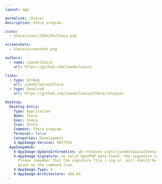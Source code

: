 ```yaml
---
layout: app

permalink: /Steca/
description: Steca program

icons:
  - Steca/icons/256x256/Steca.png

screenshots:
  - Steca/screenshot.png

authors:
  - name: juanmcloaiza
    url: https://github.com/juanmcloaiza

links:
  - type: GitHub
    url: juanmcloaiza/Steca
  - type: Download
    url: https://github.com/juanmcloaiza/Steca/releases

desktop:
  Desktop Entry:
    Type: Application
    Name: Steca
    Exec: Steca
    Icon: Steca
    Comment: Steca program
    Terminal: false
    Categories: Development
    X-AppImage-Version: 007f7d3
  AppImageHub:
    X-AppImage-UpdateInformation: gh-releases-zsync|juanmcloaiza|Steca|continuous|Steca*-x86_64.AppImage.zsync
    X-AppImage-Signature: no valid OpenPGP data found. the signature could not be verified.
      Please remember that the signature file (.sig or .asc) should be the first file
      given on the command line.
    X-AppImage-Type: 2
    X-AppImage-Architecture: x86_64
---
```

